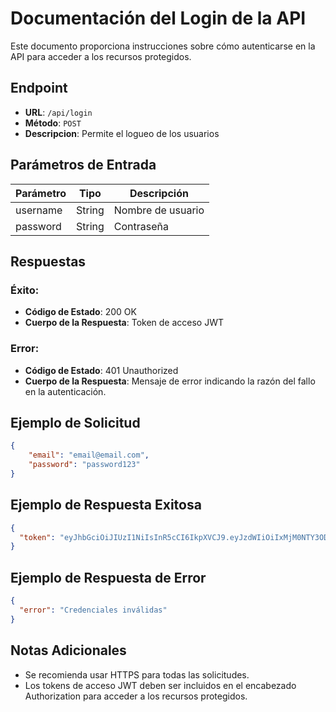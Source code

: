 # Documentación del Login de la API

Este documento proporciona instrucciones sobre cómo autenticarse en la API para acceder a los recursos protegidos.

## Endpoint

- **URL**: `/api/login`
- **Método**: `POST`
- **Descripcion**: Permite el logueo de los usuarios

## Parámetros de Entrada

| Parámetro | Tipo   | Descripción       |
| --------- | ------ | ----------------- |
| username  | String | Nombre de usuario |
| password  | String | Contraseña        |

## Respuestas

### Éxito:

- **Código de Estado**: 200 OK
- **Cuerpo de la Respuesta**: Token de acceso JWT

### Error:

- **Código de Estado**: 401 Unauthorized
- **Cuerpo de la Respuesta**: Mensaje de error indicando la razón del fallo en la autenticación.

## Ejemplo de Solicitud

```JSON
{
    "email": "email@email.com",
    "password": "password123"
}
```

## Ejemplo de Respuesta Exitosa

```JSON
{
  "token": "eyJhbGciOiJIUzI1NiIsInR5cCI6IkpXVCJ9.eyJzdWIiOiIxMjM0NTY3ODkwIiwibmFtZSI6IkpvaG4gRG9lIiwiaWF0IjoxNTE2MjM5MDIyfQ.SflKxwRJSMeKKF2QT4fwpMeJf36POk6yJV_adQssw5c"
}
```

## Ejemplo de Respuesta de Error

```JSON
{
  "error": "Credenciales inválidas"
}

```

## Notas Adicionales

- Se recomienda usar HTTPS para todas las solicitudes.
- Los tokens de acceso JWT deben ser incluidos en el encabezado Authorization para acceder a los recursos protegidos.
